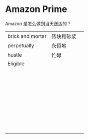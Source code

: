 # Amazon Prime

Amazon 是怎么做到当天送达的？

|                  |            |      |
| ---------------- | ---------- | ---- |
| brick and mortar | 砖块和砂浆 |      |
| perpetually      | 永恒地     |      |
| hustle           | 忙碌       |      |
| Eligible         |            |      |
|                  |            |      |
|                  |            |      |
|                  |            |      |
|                  |            |      |
|                  |            |      |
|                  |            |      |
|                  |            |      |
|                  |            |      |
|                  |            |      |
|                  |            |      |
|                  |            |      |
|                  |            |      |
|                  |            |      |
|                  |            |      |
|                  |            |      |
|                  |            |      |
|                  |            |      |
|                  |            |      |
|                  |            |      |
|                  |            |      |
|                  |            |      |
|                  |            |      |
|                  |            |      |
|                  |            |      |
|                  |            |      |
|                  |            |      |
|                  |            |      |
|                  |            |      |
|                  |            |      |
|                  |            |      |
|                  |            |      |
|                  |            |      |
|                  |            |      |
|                  |            |      |
|                  |            |      |

